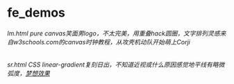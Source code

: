 # fe_demos
###### lm.html pure canvas笑面男logo，不太完美，用重叠hack圆圈，文字排列灵感来自w3schools.com的canvas时钟教程，从攻壳机动队开始萌上Corji

###### sr.html CSS linear-gradient复刻日出，不知道近视或什么原因感觉地平线有略微弧度，[梦想效果](http://ww3.sinaimg.cn/mw690/8e0368efgw1ezpmimek76j21kw0w0tf8.jpg)
 




